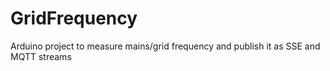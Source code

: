 # GridFrequency
Arduino project to measure mains/grid frequency and publish it as SSE and MQTT streams
